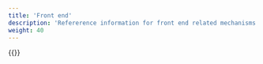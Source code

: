 ```yaml
---
title: 'Front end'
description: 'Refererence information for front end related mechanisms'
weight: 40
---
```


{{<children />}}

